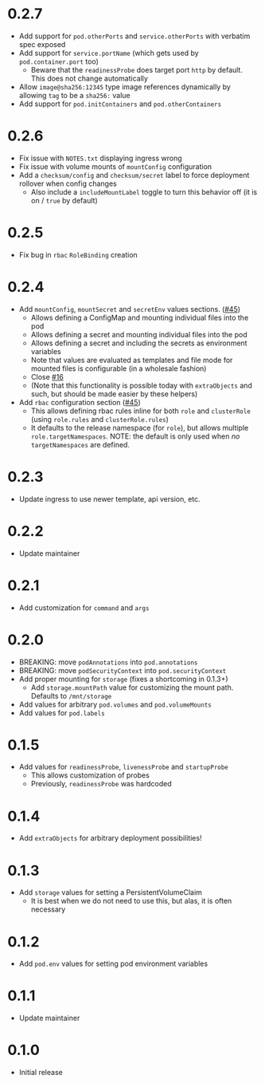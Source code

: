 # 0.2.7

- Add support for `pod.otherPorts` and `service.otherPorts` with verbatim spec exposed
- Add support for `service.portName` (which gets used by `pod.container.port` too)
  - Beware that the `readinessProbe` does target port `http` by default. This does not change automatically
- Allow `image@sha256:12345` type image references dynamically by allowing `tag` to be a `sha256:` value
- Add support for `pod.initContainers` and `pod.otherContainers`

# 0.2.6

- Fix issue with `NOTES.txt` displaying ingress wrong
- Fix issue with volume mounts of `mountConfig` configuration
- Add a `checksum/config` and `checksum/secret` label to force deployment rollover when config changes
  - Also include a `includeMountLabel` toggle to turn this behavior off (it is on / `true` by default)

# 0.2.5

- Fix bug in `rbac` `RoleBinding` creation

# 0.2.4

- Add `mountConfig`, `mountSecret` and `secretEnv` values sections. ([#45](https://github.com/colearendt/helm/pull/45))
  - Allows defining a ConfigMap and mounting individual files into the pod
  - Allows defining a secret and mounting individual files into the pod
  - Allows defining a secret and including the secrets as environment variables
  - Note that values are evaluated as templates and file mode for mounted files is configurable (in a wholesale fashion)
  - Close [#16](https://github.com/colearendt/helm/issues/16)
  - (Note that this functionality is possible today with `extraObjects` and such, but should be made easier by these
    helpers)
- Add `rbac` configuration section ([#45](https://github.com/colearendt/helm/pull/45))
  - This allows defining rbac rules inline for both `role` and `clusterRole` (using `role.rules` and `clusterRole.rules`)
  - It defaults to the release namespace (for `role`), but allows multiple `role.targetNamespaces`. NOTE: the default is only
    used when _no_ `targetNamespaces` are defined.

# 0.2.3

- Update ingress to use newer template, api version, etc.

# 0.2.2

- Update maintainer

# 0.2.1

- Add customization for `command` and `args`

# 0.2.0

- BREAKING: move `podAnnotations` into `pod.annotations`
- BREAKING: move `podSecurityContext` into `pod.securityContext`
- Add proper mounting for `storage` (fixes a shortcoming in 0.1.3+)
  - Add `storage.mountPath` value for customizing the mount path. Defaults to `/mnt/storage`
- Add values for arbitrary `pod.volumes` and `pod.volumeMounts`
- Add values for `pod.labels`

# 0.1.5

- Add values for `readinessProbe`, `livenessProbe` and `startupProbe`
  - This allows customization of probes
  - Previously, `readinessProbe` was hardcoded

# 0.1.4

- Add `extraObjects` for arbitrary deployment possibilities!

# 0.1.3

- Add `storage` values for setting a PersistentVolumeClaim
  - It is best when we do not need to use this, but alas, it is often necessary

# 0.1.2

- Add `pod.env` values for setting pod environment variables

# 0.1.1

- Update maintainer

# 0.1.0

- Initial release
